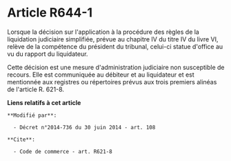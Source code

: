# Article R644-1

Lorsque la décision sur l'application à la procédure des règles de la liquidation judiciaire simplifiée, prévue au chapitre
IV du titre IV du livre VI, relève de la compétence du président du tribunal, celui-ci statue d'office au vu du rapport du
liquidateur. 

Cette décision est une mesure d'administration judiciaire non susceptible de recours. Elle est communiquée au débiteur et au
liquidateur et est mentionnée aux registres ou répertoires prévus        aux trois premiers alinéas de l'article R. 621-8.

**Liens relatifs à cet article**

	**Modifié par**:

	  - Décret n°2014-736 du 30 juin 2014 - art. 108

	**Cite**:

	  - Code de commerce - art. R621-8
